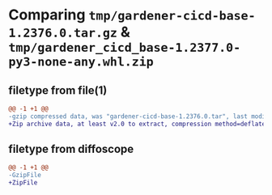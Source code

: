 # Comparing `tmp/gardener-cicd-base-1.2376.0.tar.gz` & `tmp/gardener_cicd_base-1.2377.0-py3-none-any.whl.zip`

## filetype from file(1)

```diff
@@ -1 +1 @@
-gzip compressed data, was "gardener-cicd-base-1.2376.0.tar", last modified: Wed Apr  3 15:05:14 2024, max compression
+Zip archive data, at least v2.0 to extract, compression method=deflate
```

## filetype from diffoscope

```diff
@@ -1 +1 @@
-GzipFile
+ZipFile
```

